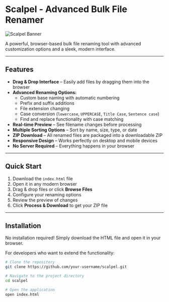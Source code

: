 #  Scalpel - Advanced Bulk File Renamer

![Scalpel Banner](https://glitchyn.online/images/Scalpel_logo.png)

A powerful, browser-based bulk file renaming tool with advanced customization options and a sleek, modern interface.

---

##  Features

- **Drag & Drop Interface** – Easily add files by dragging them into the browser  
- **Advanced Renaming Options:**
  - Custom base naming with automatic numbering  
  - Prefix and suffix additions  
  - File extension changing  
  - Case conversion (`lowercase`, `UPPERCASE`, `Title Case`, `Sentence case`)  
  - Find and replace functionality with case matching  
- **Real-time Preview** – See filename changes before processing  
- **Multiple Sorting Options** – Sort by name, size, type, or date  
- **ZIP Download** – All renamed files are packaged into a downloadable ZIP  
- **Responsive Design** – Works perfectly on desktop and mobile devices  
- **No Server Required** – Everything happens in your browser  

---

##  Quick Start

1. Download the `index.html` file  
2. Open it in any modern browser  
3. Drag & drop files or click **Browse Files**  
4. Configure your renaming options  
5. Review the preview of changes  
6. Click **Process & Download** to get your ZIP file  

---

##  Installation

No installation required! Simply download the HTML file and open it in your browser.  

For developers who want to extend the functionality:

```bash
# Clone the repository
git clone https://github.com/your-username/scalpel.git

# Navigate to the project directory
cd scalpel

# Open the application
open index.html
